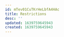 ```yaml
---
id: mTev01CuTKrHeLbfA4HAc
title: Restrictions
desc: ''
updated: 1639759645943
created: 1639759645943
---
```


